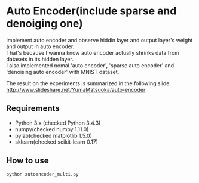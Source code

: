 # Auto Encoder(include sparse and denoiging one)
Implement auto encoder and observe hiddin layer and output layer's weight and output in auto encoder.  
That's because I wanna know auto encoder actually shrinks data from datasets in its hidden layer.  
I also implemented nomal 'auto encoder', 'sparse auto encoder' and 'denoising auto encoder' with MNIST dataset.  

The result on the experiments is summarized in the following slide.  
http://www.slideshare.net/YumaMatsuoka/auto-encoder

## Requirements
- Python 3.x (checked Python 3.4.3)  
- numpy(checked numpy 1.11.0)  
- pylab(checked matplotlib 1.5.0)  
- sklearn(checked scikit-learn 0.17)  
## How to use

```
python autoencoder_multi.py
```
